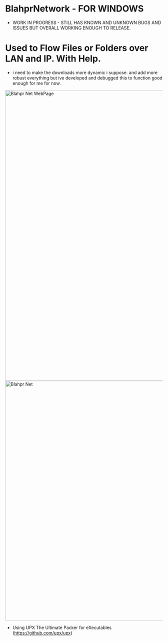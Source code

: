 # BlahprNetwork - FOR WINDOWS
* WORK IN PROGRESS - STILL HAS KNOWN AND UNKNOWN BUGS AND ISSUES BUT OVERALL WORKING ENOUGH TO RELEASE.
# Used to Flow Files or Folders over LAN and IP. With Help.
* i need to make the downloads more dynamic i suppose. and add more robust everything but ive developed and debugged this to function good enough for me for now. 
<img width="1472" height="930" alt="Blahpr Net WebPage" src="https://github.com/user-attachments/assets/77d644ac-7e84-4219-9e27-02de87185134" />
<img width="632" height="767" alt="Blahpr Net" src="https://github.com/user-attachments/assets/617d8ed2-47f0-4b3f-b0dd-fcf7b6d356f2" />

* Using UPX The Ultimate Packer for eXecutables (https://github.com/upx/upx)
